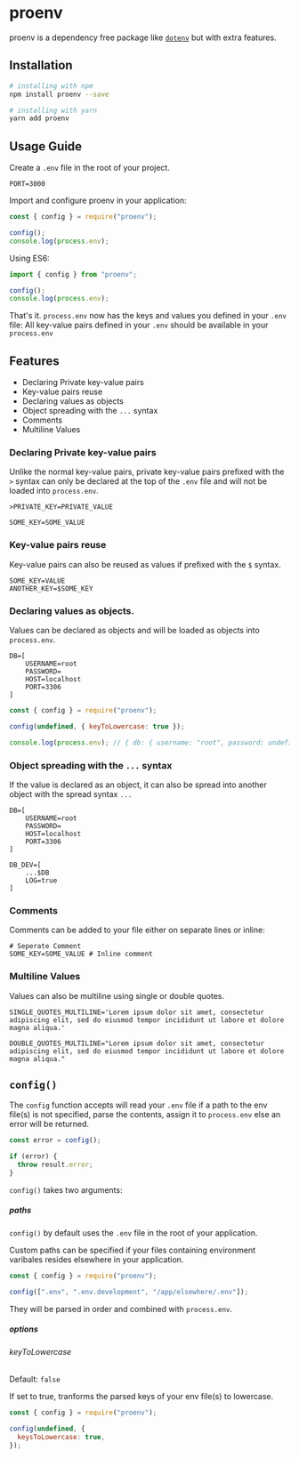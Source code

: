 # proenv

proenv is a dependency free package like [`dotenv`](https://www.npmjs.com/package/dotenv) but with extra features.

## Installation

```bash
# installing with npm
npm install proenv --save
```

```bash
# installing with yarn
yarn add proenv
```

## Usage Guide

Create a `.env` file in the root of your project.

```dosini
PORT=3000
```

Import and configure proenv in your application:

```javascript
const { config } = require("proenv");

config();
console.log(process.env);
```

Using ES6:

```javascript
import { config } from "proenv";

config();
console.log(process.env);
```

That's it. `process.env` now has the keys and values you defined in your `.env` file:
All key-value pairs defined in your `.env` should be available in your `process.env`

## Features

- Declaring Private key-value pairs
- Key-value pairs reuse
- Declaring values as objects
- Object spreading with the `...` syntax
- Comments
- Multiline Values

### Declaring Private key-value pairs

Unlike the normal key-value pairs, private key-value pairs prefixed with the `>` syntax can only be declared at the top of the `.env` file and will not be loaded into `process.env`.

```dosini
>PRIVATE_KEY=PRIVATE_VALUE

SOME_KEY=SOME_VALUE
```

### Key-value pairs reuse

Key-value pairs can also be reused as values if prefixed with the `$` syntax.

```dosini
SOME_KEY=VALUE
ANOTHER_KEY=$SOME_KEY
```

### Declaring values as objects.

Values can be declared as objects and will be loaded as objects into `process.env`.

```dosini
DB=[
    USERNAME=root
    PASSWORD=
    HOST=localhost
    PORT=3306
]
```

```js
const { config } = require("proenv");

config(undefined, { keyToLowercase: true });

console.log(process.env); // { db: { username: "root", password: undefined, host: "localhost", port: "3306" }}
```

### Object spreading with the `...` syntax

If the value is declared as an object, it can also be spread into another object with the spread syntax `...`

```dosini
DB=[
    USERNAME=root
    PASSWORD=
    HOST=localhost
    PORT=3306
]

DB_DEV=[
    ...$DB
    LOG=true
]
```

### Comments

Comments can be added to your file either on separate lines or inline:

```dosini
# Seperate Comment
SOME_KEY=SOME_VALUE # Inline comment
```

### Multiline Values

Values can also be multiline using single or double quotes.

```dosini
SINGLE_QUOTES_MULTILINE='Lorem ipsum dolor sit amet, consectetur adipiscing elit, sed do eiusmod tempor incididunt ut labore et dolore magna aliqua.'

DOUBLE_QUOTES_MULTILINE="Lorem ipsum dolor sit amet, consectetur adipiscing elit, sed do eiusmod tempor incididunt ut labore et dolore magna aliqua."
```

## `config()`

The `config` function accepts will read your `.env` file if a path to the env file(s) is not specified, parse the contents, assign it to
`process.env` else an error will be returned.

```js
const error = config();

if (error) {
  throw result.error;
}
```

`config()` takes two arguments:

##### paths

`config()` by default uses the `.env` file in the root of your application.

Custom paths can be specified if your files containing environment varibales resides elsewhere in your application.

```js
const { config } = require("proenv");

config([".env", ".env.development", "/app/elsewhere/.env"]);
```

They will be parsed in order and combined with `process.env`.

##### options

###### keyToLowercase

Default: `false`

If set to true, tranforms the parsed keys of your env file(s) to lowercase.

```js
const { config } = require("proenv");

config(undefined, {
  keysToLowercase: true,
});
```
